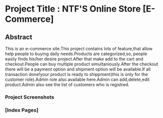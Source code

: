 # Project Title : NTF'S Online Store [E-Commerce]
## Abstract
This is an e-commerce site.This project contains lots of feature,that allow help people to buying daily needs.Products are categorized,so, people easily finds his/her desire project.After that make add to the cart and checkout.People can buy multiple product simultaniously.After the checkout there will be a payment option and shipment option will be available.If all transaction done!your product is ready to shippment(this is only for the customer role).Admin role also available here.Admin can add,delete,edit product.Admin also see the list of customers who is registred.
### Project Screenshots
### [Index Pages]
